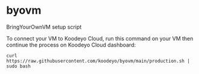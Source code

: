 # byovm
BringYourOwnVM setup script

To connect your VM to Koodeyo Cloud, run this command on your VM then continue the process on Koodeyo Cloud dashboard:

  `curl https://raw.githubusercontent.com/koodeyo/byovm/main/production.sh | sudo bash`
